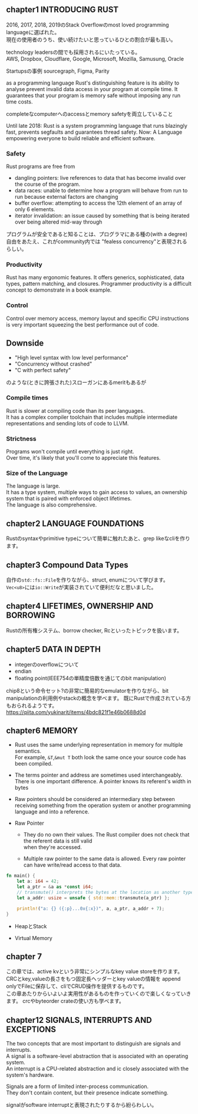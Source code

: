 ## chapter1 INTRODUCING RUST

2016, 2017, 2018, 2019のStack Overflowのmost loved programming languageに選ばれた。  
現在の使用者のうち、使い続けたいと思っているひとの割合が最も高い。

technology leadersの間でも採用されるにいたっている。  
AWS, Dropbox, Cloudflare, Google, Microsoft, Mozilla, Samusung, Oracle

Startupsの事例
sourcegraph, Figma, Parity

as a programming language Rust's distinguishing feature is its ability to analyse prevent invalid data access
in your program at compile time. It guarantees that your program is memory safe without imposing any run time costs.

completeなcomputerへのaccessとmemory safetyを両立していること

Until late 2018: Rust is a system programming language that runs blazingly fast, prevents segfaults and guarantees thread safety.
Now: A Language empowering everyone to build reliable and efficient software.

### Safety

Rust programs are free from

- dangling pointers: live references to data that has become invalid over the course of the program.
- data races: unable to determine how a program will behave from run to run because external factors are changing
- buffer overflow: attempting to access the 12th element of an array of only 6 elements.
- iterator invalidation: an issue caused by something that is being iterated over being altered mid-way through

プログラムが安全であると知ることは、プログラマにある種の(with a degree)自由をあたえ、これがcommunity内では
"fealess concurrency"と表現されるらしい。


### Productivity

Rust has many ergonomic features. It offers generics, sophisticated, data types, pattern matching, and closures.
Programmer productivity is a difficult concept to demonstrate in a book example.

### Control

Control over memory access, memory layout and specific CPU instructions is very important squeezing the best performance out of code.


## Downside

- "High level syntax with low level performance"
- "Concurrency without crashed"
- "C with perfect safety"

のような(ときに誇張された)スローガンにあるmeritもあるが

### Compile times

Rust is slower at compiling code than its peer languages.  
It has a complex compiler toolchain that includes multiple intermediate representations and sending lots of code to LLVM.


### Strictness

Programs won't compile until everything is just right.  
Over time, it's likely that you'll come to appreciate this features.


### Size of the Language

The language is large.  
It has a type system, multiple ways to gain access to values, an ownership system that is paired with enforced object lifetimes.  
The language is also comprehensive.



## chapter2 LANGUAGE FOUNDATIONS

Rustのsyntaxやprimitive typeについて簡単に触れたあと、grep likeなcliを作ります。

## chapter3 Compound Data Types

自作の`std::fs::File`を作りながら、struct, enumについて学びます。  
`Vec<u8>`には`io::Write`が実装されていて便利だなと思いました。

## chapter4 LIFETIMES, OWNERSHIP AND BORROWING

Rustの所有権システム、borrow checker, Rcといったトピックを扱います。

## chapter5 DATA IN DEPTH

* integerのoverflowについて  
* endian
* floating point(IEEE754の単精度倍数を通じてのbit manipulation)

chip8という命令セット?の非常に簡易的なemulatorを作りながら、bit manipulationの利用例やstackの概念を学べます。
既にRustで作成されている方もおられるようです。
https://qiita.com/yukinarit/items/4bdc821f1e46b0688d0d

## chapter6 MEMORY

* Rust uses the same underlying representation in memory for multiple semantics.  
  For example, `&T`,`&mut T` both look the same once your source code has been compiled.
  
* The terms pointer and address are sometimes used interchangeably.  
  There is one important difference. A pointer knows its referent's width in bytes
  
* Raw pointers should be considered an intermediary step between receiving something from the operation system
  or another programming language and into a reference.
  
* Raw Pointer
  * They do no own their values. The Rust compiler does not check that the referent data is still valid  
    when they're accessed.
    
  * Multiple raw pointer to the same data is allowed. Every raw pointer can have write/read access to that data.
  
```rust
fn main() {
    let a: i64 = 42;
    let a_ptr = &a as *const i64;
    // transmute() interprets the bytes at the location as another types.
    let a_addr: usize = unsafe { std::mem::transmute(a_ptr) };

    println!("a: {} ({:p}...0x{:x})", a, a_ptr, a_addr + 7);
}
```

* HeapとStack

* Virtual Memory

## chapter 7

この章では、active kvという非常にシンプルなkey value storeを作ります。CRCとkey,valueの長さをもつ固定長ヘッダーとkey valueの情報を
append onlyでFileに保存して、cliでCRUD操作を提供するものです。  
この章あたりからいよいよ実用性があるものを作っていくので楽しくなっていきます。
crcやbyteorder crateの使い方も学べます。

## chapter12 SIGNALS, INTERRUPTS AND EXCEPTIONS

The two concepts that are most important to distinguish are signals and interrupts.  
A signal is a software-level abstraction that is associated with an operating system.  
An interrupt is a CPU-related abstraction and ic closely associated with the system's hardware.

Signals are a form of limited inter-process communication.  
They don't contain content, but their presence indicate something.

signalがsoftware interruptと表現されたりするから紛らわしい。
